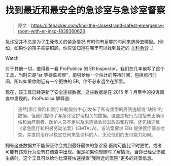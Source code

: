 # 找到最近和最安全的急诊室与急诊室督察

> 原文：<https://lifehacker.com/find-the-closest-and-safest-emergency-room-with-er-insp-1838360623>

急诊室并不总是为了生死攸关的紧急情况:有时你有足够的时间来选择去哪里。(例如，如果你的孩子需要照顾，你应该知道在哪里可以找到最近的 [儿科急诊](https://lifehacker.com/pediatric-emergency-rooms-really-are-better-for-kids-1837909704) 。)

Watch

对于其他一切，值得看一看 ProPublica 的 ER Inspector。我们在几年前写了这个工具，当时它是“er 等待监视器”，能够给你一个估计的等待时间，包括旅行时间，所以如果你附近有一个更快的 ER，你不必永远坐在那里。

现在，该工具已经更新了安全违规数据，这些数据是在 2015 年 1 月至今的投诉调查中发现的。ProPublica 解释道:

> 虽然[医疗保险和医疗补助服务中心]发布了所有类型的医院违规或“缺陷”的数据，但我们提取了与急诊室护理相关的数据。这些违规行为包括未正确评估和治疗患者、医护人员不足以及未遵循急诊室政策和程序。还包括违反《紧急医疗和积极劳动法案》(EMTALA)，该法案要求 ERs 提供医疗筛查检查，并提供治疗以稳定任何来急诊科的人，无论他们的支付能力如何。

拥有这些数据并不能保证你会找到最好最快的急诊室:医院可能比平时更忙，或者可能有违规行为没有在调查中出现。但是如果你想随时了解情况，当你已经受伤或生病时，这个工具可以给你比深夜快速搜索“我附近的医院”更多的背景信息。